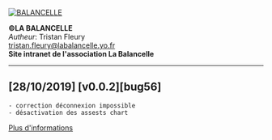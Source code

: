 [![BALANCELLE](https://labalancelle.yo.fr/prod/web/bundles/app/images/logos/balancelle.jpeg)](https://labalancelle.yo.fr/prod/web/)

**©LA BALANCELLE**   
*Autheur*: Tristan Fleury   
tristan.fleury@labalancelle.yo.fr   
**Site intranet de l'association La Balancelle**    

------------
## [28/10/2019] [v0.0.2][bug56]
    - correction déconnexion impossible
    - désactivation des assests chart

[Plus d'informations](https://labalancelle.yo.fr/prod/web/ "Plus d'informations")